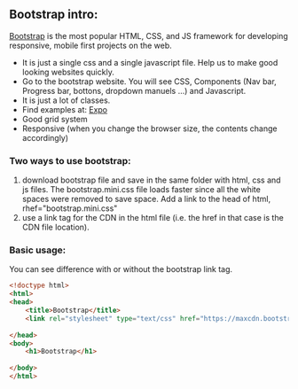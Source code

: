## Bootstrap intro:

[Bootstrap] is the most popular HTML, CSS, and JS framework for developing responsive, mobile first projects on the web.  
* It is just a single css and a single javascript file. Help us to make good looking websites quickly.  
* Go to the bootstrap website. You will see CSS, Components (Nav bar, Progress bar, bottons, dropdown manuels ...) and Javascript.  
* It is just a lot of classes.
* Find examples at: [Expo]
* Good grid system  
* Responsive (when you change the browser size, the contents change accordingly)  

### Two ways to use bootstrap:
1. download bootstrap file and save in the same folder with html, css and js files. The bootstrap.mini.css file loads faster since all the white spaces were removed to save space. Add a link to the head of html, rhef="bootstrap.mini.css"    
2. use a link tag for the CDN in the html file (i.e. the href in that case is the CDN file location).  

### Basic usage:
You can see difference with or without the bootstrap link tag.
```html
<!doctype html>
<html>
<head>
	<title>Bootstrap</title>
	<link rel="stylesheet" type="text/css" href="https://maxcdn.bootstrapcdn.com/bootstrap/3.3.7/css/bootstrap.min.css">
	
</head>
<body>
	<h1>Bootstrap</h1>
	
</body>
</html>
```

[Expo]:https://expo.getbootstrap.com
[Bootstrap]:http://getbootstrap.com
